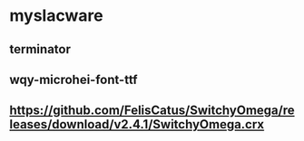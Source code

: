 # myslacware

## terminator
## wqy-microhei-font-ttf
## https://github.com/FelisCatus/SwitchyOmega/releases/download/v2.4.1/SwitchyOmega.crx
